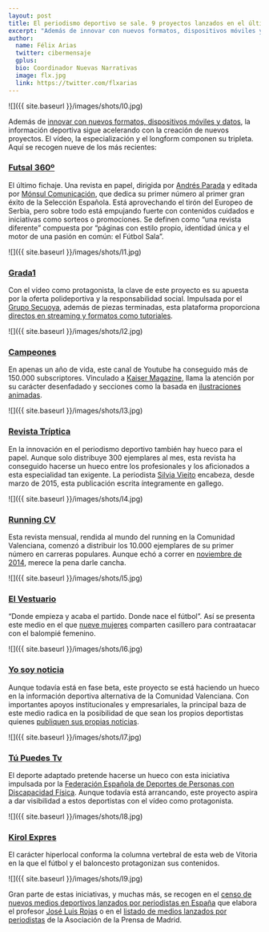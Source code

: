 ```yaml
---
layout: post
title: El periodismo deportivo se sale. 9 proyectos lanzados en el último año
excerpt: "Además de innovar con nuevos formatos, dispositivos móviles y datos, la información deportiva sigue acelerando con la creación de nuevos proyectos. El vídeo, la especialización y el longform componen su tripleta. Aquí se recogen nueve de los más recientes:."
author:
  name: Félix Arias
  twitter: cibermensaje
  gplus:  
  bio: Coordinador Nuevas Narrativas
  image: flx.jpg
  link: https://twitter.com/flxarias
---
```

 ![]({{ site.baseurl }}/images/shots/I0.jpg)

Además de [innovar con nuevos formatos, dispositivos móviles y datos](http://mip.umh.es/blog/2015/03/05/innovacion-periodismo-deportivo/), la información deportiva sigue acelerando con la creación de nuevos proyectos. El vídeo, la especialización y el longform componen su tripleta. Aquí se recogen nueve de los más recientes:

### [Futsal 360º](http://www.futsal360.es/)

El último fichaje. Una revista en papel, dirigida por [Andrés Parada](https://twitter.com/parada1985) y editada por [Mónsul Comunicación]( http://www.monsulcomunicacion.es/), que dedica su primer número al primer gran éxito de la Selección Española. Está aprovechando el tirón del Europeo de Serbia, pero sobre todo está empujando fuerte con contenidos cuidados e iniciativas como sorteos o promociones. Se definen como “una revista diferente” compuesta por “páginas con estilo propio, identidad única y el motor de una pasión en común: el Fútbol Sala”.
 
![]({{ site.baseurl }}/images/shots/I1.jpg)

### [Grada1](http://www.grada1.tv/)

Con el vídeo como protagonista, la clave de este proyecto es su apuesta por la oferta polideportiva y la responsabilidad social. Impulsada por el [Grupo Secuoya](https://twitter.com/gruposecuoya), además de piezas terminadas, esta plataforma proporciona [directos en streaming y formatos como tutoriales]( http://www.marketingdirecto.com/actualidad/digital/nace-grada-1-la-plataforma-audiovisual-gratuita-para-el-deporte-espanol/).
 
![]({{ site.baseurl }}/images/shots/I2.jpg)

### [Campeones](https://www.youtube.com/c/loscampeones)

En apenas un año de vida, este canal de Youtube ha conseguido más de 150.000 subscriptores. Vinculado a [Kaiser Magazine]( http://www.kaisermagazine.com/curiosidades/campeones-canal-futbol-youtube/), llama la atención por su carácter desenfadado y secciones como la basada en [ilustraciones animadas]( https://www.youtube.com/playlist?list=PLpP5ouLj79CmqsSdj8pZek9gNJpHxLHnK).
 
![]({{ site.baseurl }}/images/shots/I3.jpg)

### [Revista Tríptica](https://issuu.com/revistatriptica)

En la innovación en el periodismo deportivo también hay hueco para el papel. Aunque solo distribuye 300 ejemplares al mes, esta revista ha conseguido hacerse un hueco entre los profesionales y los aficionados a esta especialidad tan exigente. La periodista [Silvia Vieito](https://twitter.com/silviavieito) encabeza, desde marzo de 2015, esta publicación escrita íntegramente en gallego.
 
![]({{ site.baseurl }}/images/shots/I4.jpg)

### [Running CV](https://issuu.com/runningcv)

Esta revista mensual, rendida al mundo del running en la Comunidad Valenciana, comenzó a distribuir los 10.000 ejemplares de su primer número en carreras populares. Aunque echó a correr en [noviembre de 2014](http://www.lasprovincias.es/agencias/valencia/201411/28/nace-nueva-revista-impresa-252435.html), merece la pena darle cancha.
 
![]({{ site.baseurl }}/images/shots/I5.jpg)

### [El Vestuario](http://elvestuario.es/)

“Donde empieza y acaba el partido. Donde nace el fútbol”. Así se presenta este medio en el que [nueve mujeres](http://elvestuario.es/el-vestuario/) comparten casillero para contraatacar con el balompié femenino.
 
![]({{ site.baseurl }}/images/shots/I6.jpg)

### [Yo soy noticia](http://www.yosoynoticia-beta.com/)

Aunque todavía está en fase beta, este proyecto se está haciendo un hueco en la información deportiva alternativa de la Comunidad Valenciana. Con importantes apoyos institucionales y empresariales, la principal baza de este medio radica en la posibilidad de que sean los propios deportistas quienes [publiquen sus propias noticias](http://www.fbcv.es/noticias/descubre-yo-soy-noticia-el-nuevo-medio-del-deporte-valenciano-15-03-06.html).
 
![]({{ site.baseurl }}/images/shots/I7.jpg)

### [Tú Puedes Tv](http://tupuedestv.com/)

El deporte adaptado pretende hacerse un hueco con esta iniciativa impulsada por la [Federación Española de Deportes de Personas con Discapacidad Física]( http://www.feddf.es/amplia-deporte/76/2783/manana-estrenamos-%EF%BF%BD%EF%BF%BDtupuedestvcom%EF%BF%BD%EF%BF%BD.html). Aunque todavía está arrancando, este proyecto aspira a dar visibilidad a estos deportistas con el vídeo como protagonista.

![]({{ site.baseurl }}/images/shots/I8.jpg)

### [Kirol Expres](http://kirolexpres.com/)

El carácter hiperlocal conforma la columna vertebral de esta web de Vitoria en la que el fútbol y el baloncesto protagonizan sus contenidos.

![]({{ site.baseurl }}/images/shots/I9.jpg)
 
Gran parte de estas iniciativas, y muchas más, se recogen en el [censo de nuevos medios deportivos lanzados por periodistas en España](http://periodismodeportivodecalidad.blogspot.com.es/2014/02/censo-de-nuevos-medios-deportivos.html) que elabora el profesor [José Luis Rojas](https://twitter.com/rojastorrijos) o en el [listado de medios lanzados por periodistas](http://www.apmadrid.es/noticias/generales/nuevos-medios-lanzados-por-periodistas?Itemid=209) de la Asociación de la Prensa de Madrid.
